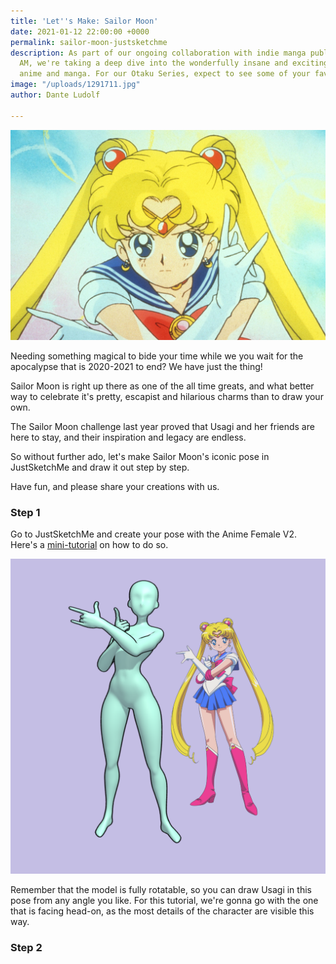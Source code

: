 ```yaml
---
title: 'Let''s Make: Sailor Moon'
date: 2021-01-12 22:00:00 +0000
permalink: sailor-moon-justsketchme
description: As part of our ongoing collaboration with indie manga publisher Saturday
  AM, we're taking a deep dive into the wonderfully insane and exciting worlds of
  anime and manga. For our Otaku Series, expect to see some of your faves pop up!
image: "/uploads/1291711.jpg"
author: Dante Ludolf

---
```

![](/uploads/00-promo-sailor-moon.jpg)

Needing something magical to bide your time while we you wait for the apocalypse that is 2020-2021 to end? We have just the thing!

Sailor Moon is right up there as one of the all time greats, and what better way to celebrate it's pretty, escapist and hilarious charms than to draw your own. 

The Sailor Moon challenge last year proved that Usagi and her friends are here to stay, and their inspiration and legacy are endless. 

So without further ado, let's make Sailor Moon's iconic pose in JustSketchMe and draw it out step by step. 

Have fun, and please share your creations with us. 

### Step 1

Go to JustSketchMe and create your pose with the Anime Female V2. Here's a [mini-tutorial]() on how to do so.

![](/uploads/untitled-design.png)

Remember that the model is fully rotatable, so you can draw Usagi in this pose from any angle you like. For this tutorial, we're gonna go with the one that is facing head-on, as the most details of the character are visible this way. 

### Step 2